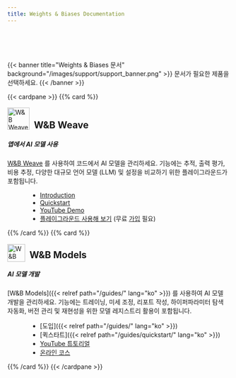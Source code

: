 ```yaml
---
title: Weights & Biases Documentation
---
```


<div style="padding-top:50px;">&nbsp;</div>
<div style="max-width:1200px; margin: 0 auto">
{{< banner title="Weights & Biases 문서" background="/images/support/support_banner.png" >}}
문서가 필요한 제품을 선택하세요.
{{< /banner >}}

{{< cardpane >}}
{{% card %}}<div onclick="window.location.href='https://weave-docs.wandb.ai'" style="cursor: pointer;">

<div className="card-banner-icon" style="float:left;margin-right:10px !important; margin-top: -12px !important">
<img src="/img/weave-logo.svg" alt="W&B Weave logo" width="50" height="50"/>
</div>
<h2>W&B Weave</h2>

##### 앱에서 AI 모델 사용

[W&B Weave](https://weave-docs.wandb.ai/) 를 사용하여 코드에서 AI 모델을 관리하세요. 기능에는 추적, 출력 평가, 비용 추정, 다양한 대규모 언어 모델 (LLM) 및 설정을 비교하기 위한 플레이그라운드가 포함됩니다.

- [Introduction](https://weave-docs.wandb.ai/)
- [Quickstart](https://weave-docs.wandb.ai/quickstart)
- [YouTube Demo](https://www.youtube.com/watch?v=IQcGGNLN3zo)
- [플레이그라운드 사용해 보기](https://wandb.ai/wandb/weave-playground/weave/playground) (무료 [가입](https://wandb.ai/signup) 필요)

</div>{{% /card %}}
{{% card %}}<div onclick="window.location.href='/guides'" style="cursor: pointer;">

<div className="card-banner-icon" style="float:left;margin-right:10px !important; margin-top: -12px !important">
<img src="/img/wandb-gold.svg" alt="W&B Models logo" width="40" height="40"/>
</div>
<h2>W&B Models</h2>

##### AI 모델 개발

[W&B Models]({{< relref path="/guides/" lang="ko" >}}) 를 사용하여 AI 모델 개발을 관리하세요. 기능에는 트레이닝, 미세 조정, 리포트 작성, 하이퍼파라미터 탐색 자동화, 버전 관리 및 재현성을 위한 모델 레지스트리 활용이 포함됩니다.

- [도입]({{< relref path="/guides/" lang="ko" >}})
- [퀵스타트]({{< relref path="/guides/quickstart/" lang="ko" >}})
- [YouTube 튜토리얼](https://www.youtube.com/watch?v=tHAFujRhZLA)
- [온라인 코스](https://wandb.ai/site/courses/101/)

</div>{{% /card %}}
{{< /cardpane >}}



</div>


<style>
.td-card-group { margin: 0 auto }
p { overflow: hidden; display: block; }
ul { margin-left: 50px; }
</style>
